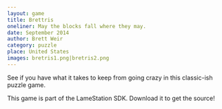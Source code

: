 ```yaml
---
layout: game
title: Brettris
oneliner: May the blocks fall where they may.
date: September 2014
author: Brett Weir
category: puzzle
place: United States
images: bretris1.png|bretris2.png
---
```


See if you have what it takes to keep from going crazy in this classic-ish puzzle game.

This game is part of the LameStation SDK. Download it to get the source!
